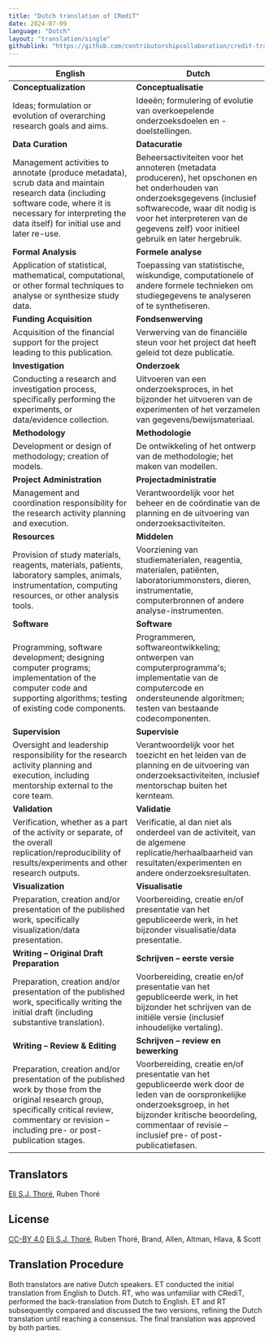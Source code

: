 ```yaml
---
title: "Dutch translation of CRediT"
date: 2024-07-09
language: "Dutch"
layout: "translation/single"
githublink: "https://github.com/contributorshipcollaboration/credit-translation/blob/main/translations/credit_translation_nl.json"
---
```


| English | Dutch |
| --- | --- |
| **Conceptualization** | **Conceptualisatie** |
| Ideas; formulation or evolution of overarching research goals and aims. | Ideeën; formulering of evolutie van overkoepelende onderzoeksdoelen en -doelstellingen. |
| **Data Curation** | **Datacuratie** |
| Management activities to annotate (produce metadata), scrub data and maintain research data (including software code, where it is necessary for interpreting the data itself) for initial use and later re-use. | Beheersactiviteiten voor het annoteren (metadata produceren), het opschonen en het onderhouden van onderzoeksgegevens (inclusief softwarecode, waar dit nodig is voor het interpreteren van de gegevens zelf) voor initieel gebruik en later hergebruik. |
| **Formal Analysis** | **Formele analyse** |
| Application of statistical, mathematical, computational, or other formal techniques to analyse or synthesize study data. | Toepassing van statistische, wiskundige, computationele of andere formele technieken om studiegegevens te analyseren of te synthetiseren. |
| **Funding Acquisition** | **Fondsenwerving** |
| Acquisition of the financial support for the project leading to this publication. | Verwerving van de financiële steun voor het project dat heeft geleid tot deze publicatie. |
| **Investigation** | **Onderzoek** |
| Conducting a research and investigation process, specifically performing the experiments, or data/evidence collection. | Uitvoeren van een onderzoeksproces, in het bijzonder het uitvoeren van de experimenten of het verzamelen van gegevens/bewijsmateriaal. |
| **Methodology** | **Methodologie** |
| Development or design of methodology; creation of models. | De ontwikkeling of het ontwerp van de methodologie; het maken van modellen. |
| **Project Administration** | **Projectadministratie** |
| Management and coordination responsibility for the research activity planning and execution. | Verantwoordelijk voor het beheer en de coördinatie van de planning en de uitvoering van onderzoeksactiviteiten. |
| **Resources** | **Middelen** |
| Provision of study materials, reagents, materials, patients, laboratory samples, animals, instrumentation, computing resources, or other analysis tools. | Voorziening van studiematerialen, reagentia, materialen, patiënten, laboratoriummonsters, dieren, instrumentatie, computerbronnen of andere analyse-instrumenten. |
| **Software** | **Software** |
| Programming, software development; designing computer programs; implementation of the computer code and supporting algorithms; testing of existing code components. | Programmeren, softwareontwikkeling; ontwerpen van computerprogramma's; implementatie van de computercode en ondersteunende algoritmen; testen van bestaande codecomponenten. |
| **Supervision** | **Supervisie** |
| Oversight and leadership responsibility for the research activity planning and execution, including mentorship external to the core team. | Verantwoordelijk voor het toezicht en het leiden van de planning en de uitvoering van onderzoeksactiviteiten, inclusief mentorschap buiten het kernteam. |
| **Validation** | **Validatie** |
| Verification, whether as a part of the activity or separate, of the overall replication/reproducibility of results/experiments and other research outputs. | Verificatie, al dan niet als onderdeel van de activiteit, van de algemene replicatie/herhaalbaarheid van resultaten/experimenten en andere onderzoeksresultaten. |
| **Visualization** | **Visualisatie** |
| Preparation, creation and/or presentation of the published work, specifically visualization/data presentation. | Voorbereiding, creatie en/of presentatie van het gepubliceerde werk, in het bijzonder visualisatie/data presentatie. |
| **Writing – Original Draft Preparation** | **Schrijven – eerste versie** |
| Preparation, creation and/or presentation of the published work, specifically writing the initial draft (including substantive translation). | Voorbereiding, creatie en/of presentatie van het gepubliceerde werk, in het bijzonder het schrijven van de initiële versie (inclusief inhoudelijke vertaling). |
| **Writing – Review & Editing** | **Schrijven – review en bewerking** |
| Preparation, creation and/or presentation of the published work by those from the original research group, specifically critical review, commentary or revision – including pre- or post-publication stages. | Voorbereiding, creatie en/of presentatie van het gepubliceerde werk door de leden van de oorspronkelijke onderzoeksgroep, in het bijzonder kritische beoordeling, commentaar of revisie – inclusief pre- of post-publicatiefasen. |

## Translators

[Eli S.J. Thoré](https://orcid.org/0000-0002-0029-8404), Ruben  Thoré


## License

[CC-BY 4.0](https://creativecommons.org/licenses/by/4.0/) [Eli S.J. Thoré](https://orcid.org/0000-0002-0029-8404), Ruben  Thoré, Brand, Allen, Altman, Hlava, & Scott
## Translation Procedure

Both translators are native Dutch speakers. ET conducted the initial translation from English to Dutch. RT, who was unfamiliar with CRediT, performed the back-translation from Dutch to English. ET and RT subsequently compared and discussed the two versions, refining the Dutch translation until reaching a consensus. The final translation was approved by both parties.

